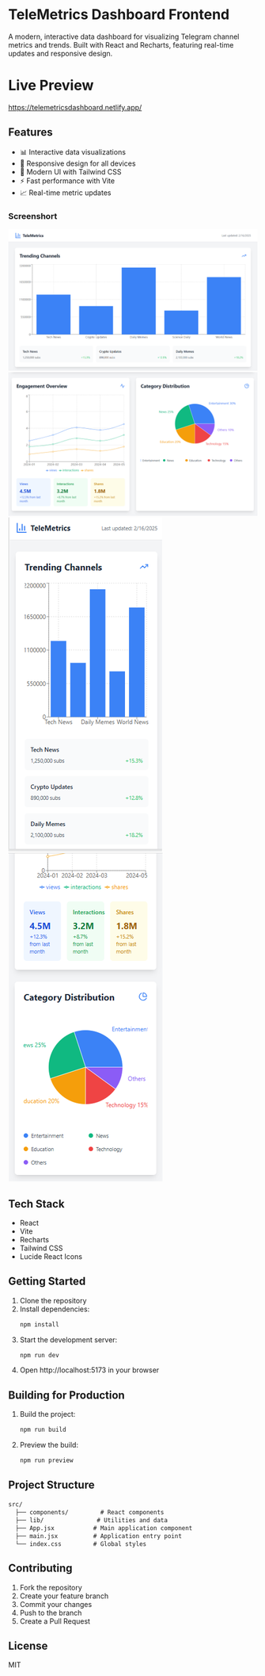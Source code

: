 # TeleMetrics Dashboard Frontend

A modern, interactive data dashboard for visualizing Telegram channel metrics and trends. Built with React and Recharts, featuring real-time updates and responsive design.


# Live Preview
  https://telemetricsdashboard.netlify.app/

  
## Features

- 📊 Interactive data visualizations
- 📱 Responsive design for all devices
- 🎨 Modern UI with Tailwind CSS
- ⚡ Fast performance with Vite
- 📈 Real-time metric updates

### Screenshort

![Homepage](/screenshort/Screenshot%202025-02-16%20194733.png)
![2nd Image](/screenshort/Screenshot%202025-02-16%20194802.png)
![3rd image](/screenshort/Screenshot%202025-02-16%20194901.png)
![4th image](/screenshort/Screenshot%202025-02-16%20194927.png)

## Tech Stack

- React
- Vite
- Recharts
- Tailwind CSS
- Lucide React Icons

## Getting Started

1. Clone the repository
2. Install dependencies:
   ```bash
   npm install
   ```
3. Start the development server:
   ```bash
   npm run dev
   ```
4. Open http://localhost:5173 in your browser

## Building for Production

1. Build the project:
   ```bash
   npm run build
   ```
2. Preview the build:
   ```bash
   npm run preview
   ```

## Project Structure

```
src/
  ├── components/         # React components
  ├── lib/               # Utilities and data
  ├── App.jsx           # Main application component
  ├── main.jsx          # Application entry point
  └── index.css         # Global styles
```

## Contributing

1. Fork the repository
2. Create your feature branch
3. Commit your changes
4. Push to the branch
5. Create a Pull Request

## License

MIT
